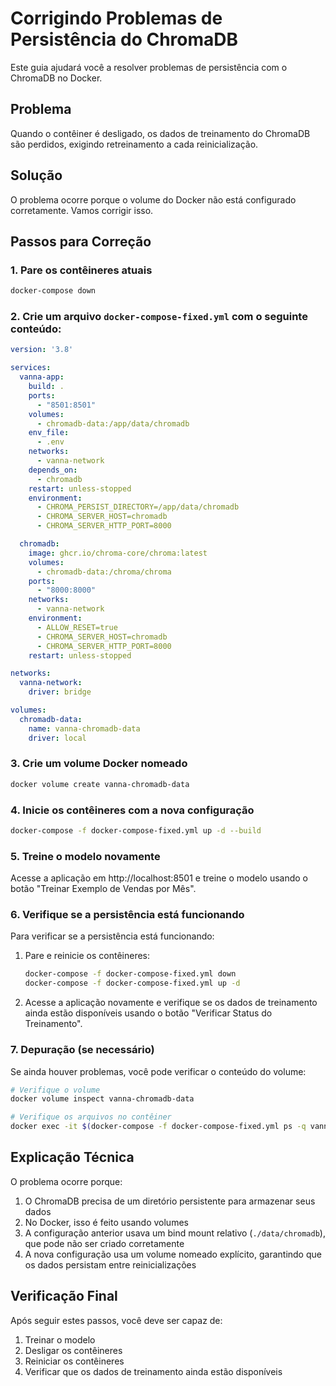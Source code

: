 # Corrigindo Problemas de Persistência do ChromaDB

Este guia ajudará você a resolver problemas de persistência com o ChromaDB no Docker.

## Problema

Quando o contêiner é desligado, os dados de treinamento do ChromaDB são perdidos, exigindo retreinamento a cada reinicialização.

## Solução

O problema ocorre porque o volume do Docker não está configurado corretamente. Vamos corrigir isso.

## Passos para Correção

### 1. Pare os contêineres atuais

```bash
docker-compose down
```

### 2. Crie um arquivo `docker-compose-fixed.yml` com o seguinte conteúdo:

```yaml
version: '3.8'

services:
  vanna-app:
    build: .
    ports:
      - "8501:8501"
    volumes:
      - chromadb-data:/app/data/chromadb
    env_file:
      - .env
    networks:
      - vanna-network
    depends_on:
      - chromadb
    restart: unless-stopped
    environment:
      - CHROMA_PERSIST_DIRECTORY=/app/data/chromadb
      - CHROMA_SERVER_HOST=chromadb
      - CHROMA_SERVER_HTTP_PORT=8000

  chromadb:
    image: ghcr.io/chroma-core/chroma:latest
    volumes:
      - chromadb-data:/chroma/chroma
    ports:
      - "8000:8000"
    networks:
      - vanna-network
    environment:
      - ALLOW_RESET=true
      - CHROMA_SERVER_HOST=chromadb
      - CHROMA_SERVER_HTTP_PORT=8000
    restart: unless-stopped

networks:
  vanna-network:
    driver: bridge

volumes:
  chromadb-data:
    name: vanna-chromadb-data
    driver: local
```

### 3. Crie um volume Docker nomeado

```bash
docker volume create vanna-chromadb-data
```

### 4. Inicie os contêineres com a nova configuração

```bash
docker-compose -f docker-compose-fixed.yml up -d --build
```

### 5. Treine o modelo novamente

Acesse a aplicação em http://localhost:8501 e treine o modelo usando o botão "Treinar Exemplo de Vendas por Mês".

### 6. Verifique se a persistência está funcionando

Para verificar se a persistência está funcionando:

1. Pare e reinicie os contêineres:
   ```bash
   docker-compose -f docker-compose-fixed.yml down
   docker-compose -f docker-compose-fixed.yml up -d
   ```

2. Acesse a aplicação novamente e verifique se os dados de treinamento ainda estão disponíveis usando o botão "Verificar Status do Treinamento".

### 7. Depuração (se necessário)

Se ainda houver problemas, você pode verificar o conteúdo do volume:

```bash
# Verifique o volume
docker volume inspect vanna-chromadb-data

# Verifique os arquivos no contêiner
docker exec -it $(docker-compose -f docker-compose-fixed.yml ps -q vanna-app) ls -la /app/data/chromadb
```

## Explicação Técnica

O problema ocorre porque:

1. O ChromaDB precisa de um diretório persistente para armazenar seus dados
2. No Docker, isso é feito usando volumes
3. A configuração anterior usava um bind mount relativo (`./data/chromadb`), que pode não ser criado corretamente
4. A nova configuração usa um volume nomeado explícito, garantindo que os dados persistam entre reinicializações

## Verificação Final

Após seguir estes passos, você deve ser capaz de:

1. Treinar o modelo
2. Desligar os contêineres
3. Reiniciar os contêineres
4. Verificar que os dados de treinamento ainda estão disponíveis
